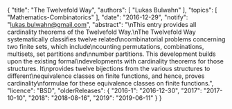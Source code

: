 {
    "title": "The Twelvefold Way",
    "authors": [
        "Lukas Bulwahn"
    ],
    "topics": [
        "Mathematics-Combinatorics"
    ],
    "date": "2016-12-29",
    "notify": "lukas.bulwahn@gmail.com",
    "abstract": "\nThis entry provides all cardinality theorems of the Twelvefold Way.\nThe Twelvefold Way systematically classifies twelve related\ncombinatorial problems concerning two finite sets, which include\ncounting permutations, combinations, multisets, set partitions and\nnumber partitions. This development builds upon the existing formal\ndevelopments with cardinality theorems for those structures. It\nprovides twelve bijections from the various structures to different\nequivalence classes on finite functions, and hence, proves cardinality\nformulae for these equivalence classes on finite functions.",
    "licence": "BSD",
    "olderReleases": {
        "2016-1": "2016-12-30",
        "2017": "2017-10-10",
        "2018": "2018-08-16",
        "2019": "2019-06-11"
    }
}